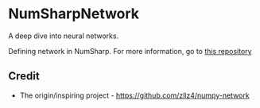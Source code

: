 # NumSharpNetwork

A deep dive into neural networks.

Defining network in NumSharp. For more information, go to [this repository](https://github.com/zllz4/numpy-network)

## Credit

- The origin/inspiring project - <https://github.com/zllz4/numpy-network>
